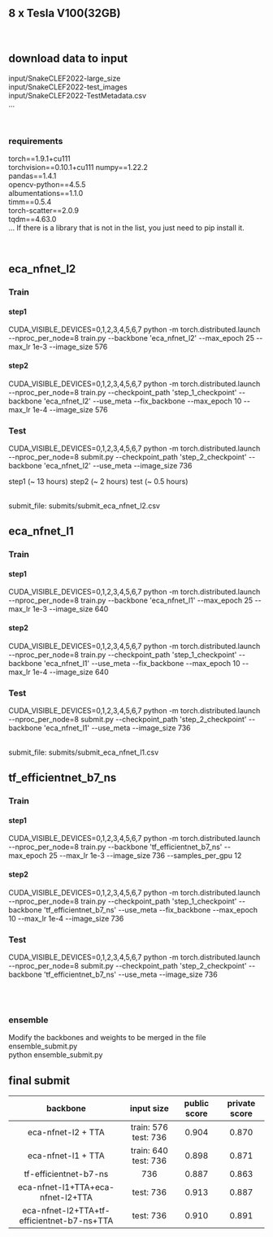 ## 8 x Tesla V100(32GB)
<br/>

## download data to input
input/SnakeCLEF2022-large_size<br/>
input/SnakeCLEF2022-test_images<br/>
input/SnakeCLEF2022-TestMetadata.csv<br/>
...

<br/>

### requirements
torch==1.9.1+cu111<br/>
torchvision==0.10.1+cu111
numpy==1.22.2<br/>
pandas==1.4.1<br/>
opencv-python==4.5.5<br/>
albumentations==1.1.0<br/>
timm==0.5.4<br/>
torch-scatter==2.0.9<br/>
tqdm==4.63.0<br/>
...
If there is a library that is not in the list, you just need to pip install it.

<br/>



## eca_nfnet_l2
### Train
#### step1
CUDA_VISIBLE_DEVICES=0,1,2,3,4,5,6,7 python -m torch.distributed.launch --nproc_per_node=8 train.py --backbone 'eca_nfnet_l2' --max_epoch 25 --max_lr 1e-3 --image_size 576
#### step2
CUDA_VISIBLE_DEVICES=0,1,2,3,4,5,6,7 python -m torch.distributed.launch --nproc_per_node=8 train.py --checkpoint_path 'step_1_checkpoint' --backbone 'eca_nfnet_l2' --use_meta --fix_backbone --max_epoch 10 --max_lr 1e-4 --image_size 576
### Test
CUDA_VISIBLE_DEVICES=0,1,2,3,4,5,6,7 python -m torch.distributed.launch --nproc_per_node=8 submit.py --checkpoint_path 'step_2_checkpoint' --backbone 'eca_nfnet_l2' --use_meta --image_size 736


step1 (~ 13 hours)
step2 (~ 2 hours)
test (~ 0.5 hours)

<br/>
submit_file: submits/submit_eca_nfnet_l2.csv



<br/>

## eca_nfnet_l1
### Train
#### step1
CUDA_VISIBLE_DEVICES=0,1,2,3,4,5,6,7 python -m torch.distributed.launch --nproc_per_node=8 train.py --backbone 'eca_nfnet_l1' --max_epoch 25 --max_lr 1e-3 --image_size 640
#### step2
CUDA_VISIBLE_DEVICES=0,1,2,3,4,5,6,7 python -m torch.distributed.launch --nproc_per_node=8 train.py --checkpoint_path 'step_1_checkpoint' --backbone 'eca_nfnet_l1' --use_meta --fix_backbone --max_epoch 10 --max_lr 1e-4 --image_size 640

### Test
CUDA_VISIBLE_DEVICES=0,1,2,3,4,5,6,7 python -m torch.distributed.launch --nproc_per_node=8 submit.py --checkpoint_path 'step_2_checkpoint' --backbone 'eca_nfnet_l1' --use_meta --image_size 736

<br/>
submit_file: submits/submit_eca_nfnet_l1.csv



<br/>

## tf_efficientnet_b7_ns
### Train
#### step1
CUDA_VISIBLE_DEVICES=0,1,2,3,4,5,6,7 python -m torch.distributed.launch --nproc_per_node=8 train.py --backbone 'tf_efficientnet_b7_ns' --max_epoch 25 --max_lr 1e-3 --image_size 736 --samples_per_gpu 12
#### step2
CUDA_VISIBLE_DEVICES=0,1,2,3,4,5,6,7 python -m torch.distributed.launch --nproc_per_node=8 train.py --checkpoint_path 'step_1_checkpoint' --backbone 'tf_efficientnet_b7_ns' --use_meta --fix_backbone --max_epoch 10 --max_lr 1e-4 --image_size 736

### Test
CUDA_VISIBLE_DEVICES=0,1,2,3,4,5,6,7 python -m torch.distributed.launch --nproc_per_node=8 submit.py --checkpoint_path 'step_2_checkpoint' --backbone 'tf_efficientnet_b7_ns' --use_meta --image_size 736


<br/><br/>

### ensemble
Modify the backbones and weights to be merged in the file ensemble_submit.py<br/>
python ensemble_submit.py



## final submit

| backbone | input size |public score | private score |
| :---:      | :---:        |     :---:     | :---:           |
|eca-nfnet-l2 + TTA|train: 576 test: 736| 0.904 | 0.870 |
|eca-nfnet-l1 + TTA|train: 640 test: 736| 0.898 | 0.871 |
|tf-efficientnet-b7-ns|736|0.887|0.863|
eca-nfnet-l1+TTA+eca-nfnet-l2+TTA|test: 736| 0.913 | 0.887|
eca-nfnet-l2+TTA+tf-efficientnet-b7-ns+TTA|test: 736| 0.910 | 0.891|

